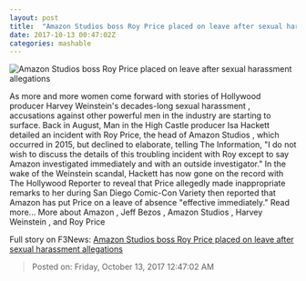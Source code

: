 ```yaml
---
layout: post
title:  "Amazon Studios boss Roy Price placed on leave after sexual harassment allegations"
date: 2017-10-13 00:47:02Z
categories: mashable
---
```


![Amazon Studios boss Roy Price placed on leave after sexual harassment allegations](https://i.amz.mshcdn.com/ER6MG4kzHdE-W754YnsyHOSoMc4=/1200x630/2017%2F10%2F13%2F18%2F8a55b6b3ee554e468fd27136239fa927.ceeca.jpg)

As more and more women come forward with stories of Hollywood producer Harvey Weinstein's decades-long sexual harassment , accusations against other powerful men in the industry are starting to surface. Back in August, Man in the High Castle producer Isa Hackett detailed an incident with Roy Price, the head of Amazon Studios , which occurred in 2015, but declined to elaborate, telling The Information, "I do not wish to discuss the details of this troubling incident with Roy except to say Amazon investigated immediately and with an outside investigator." In the wake of the Weinstein scandal, Hackett has now gone on the record with The Hollywood Reporter to reveal that Price allegedly made inappropriate remarks to her during San Diego Comic-Con Variety then reported that Amazon has put Price on a leave of absence "effective immediately." Read more... More about Amazon , Jeff Bezos , Amazon Studios , Harvey Weinstein , and Roy Price


Full story on F3News: [Amazon Studios boss Roy Price placed on leave after sexual harassment allegations](http://www.f3nws.com/n/BHFqBB)

> Posted on: Friday, October 13, 2017 12:47:02 AM
